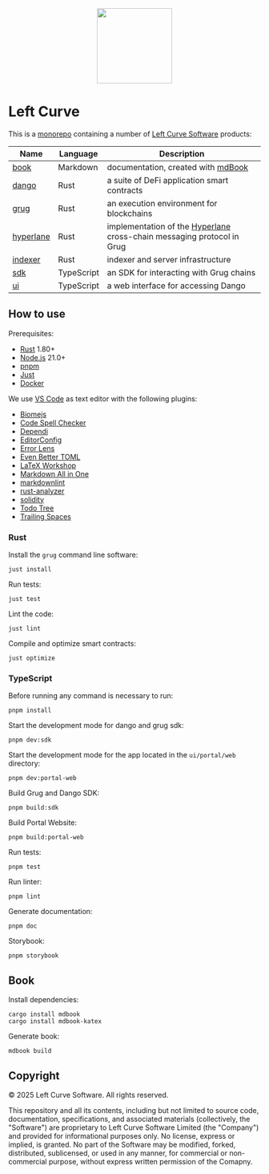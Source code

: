 <div align="center">
  <img src="book/left-curve.svg" width="150" styles="">
</div>

# Left Curve

This is a [monorepo](https://en.wikipedia.org/wiki/Monorepo) containing a number of [Left Curve Software](https://x.com/leftCurveSoft) products:

| Name                      | Language   | Description                                                                                      |
| ------------------------- | ---------- | ------------------------------------------------------------------------------------------------ |
| [book](./book/)           | Markdown   | documentation, created with [mdBook](https://rust-lang.github.io/mdBook/)                        |
| [dango](./dango/)         | Rust       | a suite of DeFi application smart contracts                                                      |
| [grug](./grug/)           | Rust       | an execution environment for blockchains                                                         |
| [hyperlane](./hyperlane/) | Rust       | implementation of the [Hyperlane](https://hyperlane.xyz/) cross-chain messaging protocol in Grug |
| [indexer](./indexer/)     | Rust       | indexer and server infrastructure                                                                |
| [sdk](./sdk/)             | TypeScript | an SDK for interacting with Grug chains                                                          |
| [ui](./ui/)               | TypeScript | a web interface for accessing Dango                                                              |

## How to use

Prerequisites:

- [Rust](https://rustup.rs/) 1.80+
- [Node.js](https://nodejs.org/en/download/) 21.0+
- [pnpm](https://pnpm.io/)
- [Just](https://just.systems/man/en/)
- [Docker](https://docs.docker.com/engine/install/)

We use [VS Code](https://code.visualstudio.com/) as text editor with the following plugins:

- [Biomejs](https://marketplace.visualstudio.com/items?itemName=biomejs.biome)
- [Code Spell Checker](https://marketplace.visualstudio.com/items?itemName=streetsidesoftware.code-spell-checker)
- [Dependi](https://marketplace.visualstudio.com/items?itemName=fill-labs.dependi)
- [EditorConfig](https://marketplace.visualstudio.com/items?itemName=EditorConfig.EditorConfig)
- [Error Lens](https://marketplace.visualstudio.com/items?itemName=usernamehw.errorlens)
- [Even Better TOML](https://marketplace.visualstudio.com/items?itemName=tamasfe.even-better-toml)
- [LaTeX Workshop](https://marketplace.visualstudio.com/items?itemName=James-Yu.latex-workshop)
- [Markdown All in One](https://marketplace.visualstudio.com/items?itemName=yzhang.markdown-all-in-one)
- [markdownlint](https://marketplace.visualstudio.com/items?itemName=DavidAnson.vscode-markdownlint)
- [rust-analyzer](https://marketplace.visualstudio.com/items?itemName=rust-lang.rust-analyzer)
- [solidity](https://marketplace.visualstudio.com/items?itemName=JuanBlanco.solidity)
- [Todo Tree](https://marketplace.visualstudio.com/items?itemName=Gruntfuggly.todo-tree)
- [Trailing Spaces](https://marketplace.visualstudio.com/items?itemName=shardulm94.trailing-spaces)

### Rust

Install the `grug` command line software:

```shell
just install
```

Run tests:

```shell
just test
```

Lint the code:

```shell
just lint
```

Compile and optimize smart contracts:

```shell
just optimize
```

### TypeScript

Before running any command is necessary to run:

```shell
pnpm install
```

Start the development mode for dango and grug sdk:

```shell
pnpm dev:sdk
```

Start the development mode for the app located in the `ui/portal/web` directory:

```shell
pnpm dev:portal-web
```

Build Grug and Dango SDK:

```shell
pnpm build:sdk
```

Build Portal Website:

```shell
pnpm build:portal-web
```

Run tests:

```shell
pnpm test
```

Run linter:

```shell
pnpm lint
```

Generate documentation:

```shell
pnpm doc
```

Storybook:

```shell
pnpm storybook
```

## Book

Install dependencies:

```shell
cargo install mdbook
cargo install mdbook-katex
```

Generate book:

```shell
mdbook build
```

## Copyright

© 2025 Left Curve Software. All rights reserved.

This repository and all its contents, including but not limited to source code, documentation, specifications, and associated materials (collectively, the "Software") are proprietary to Left Curve Software Limited (the "Company") and provided for informational purposes only. No license, express or implied, is granted. No part of the Software may be modified, forked, distributed, sublicensed, or used in any manner, for commercial or non-commercial purpose, without express written permission of the Comapny.
